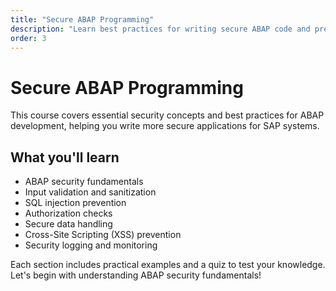 ```yaml
---
title: "Secure ABAP Programming"
description: "Learn best practices for writing secure ABAP code and preventing common vulnerabilities"
order: 3
---
```


# Secure ABAP Programming

This course covers essential security concepts and best practices for ABAP development, helping you write more secure applications for SAP systems.

## What you'll learn

- ABAP security fundamentals
- Input validation and sanitization
- SQL injection prevention
- Authorization checks
- Secure data handling
- Cross-Site Scripting (XSS) prevention
- Security logging and monitoring

Each section includes practical examples and a quiz to test your knowledge. Let's begin with understanding ABAP security fundamentals!